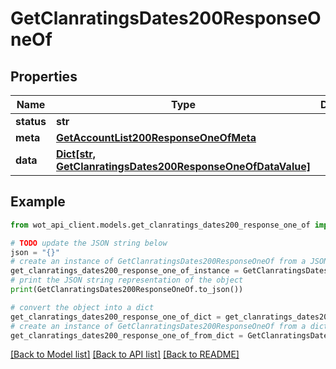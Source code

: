 # GetClanratingsDates200ResponseOneOf


## Properties

Name | Type | Description | Notes
------------ | ------------- | ------------- | -------------
**status** | **str** |  | 
**meta** | [**GetAccountList200ResponseOneOfMeta**](GetAccountList200ResponseOneOfMeta.md) |  | 
**data** | [**Dict[str, GetClanratingsDates200ResponseOneOfDataValue]**](GetClanratingsDates200ResponseOneOfDataValue.md) |  | 

## Example

```python
from wot_api_client.models.get_clanratings_dates200_response_one_of import GetClanratingsDates200ResponseOneOf

# TODO update the JSON string below
json = "{}"
# create an instance of GetClanratingsDates200ResponseOneOf from a JSON string
get_clanratings_dates200_response_one_of_instance = GetClanratingsDates200ResponseOneOf.from_json(json)
# print the JSON string representation of the object
print(GetClanratingsDates200ResponseOneOf.to_json())

# convert the object into a dict
get_clanratings_dates200_response_one_of_dict = get_clanratings_dates200_response_one_of_instance.to_dict()
# create an instance of GetClanratingsDates200ResponseOneOf from a dict
get_clanratings_dates200_response_one_of_from_dict = GetClanratingsDates200ResponseOneOf.from_dict(get_clanratings_dates200_response_one_of_dict)
```
[[Back to Model list]](../README.md#documentation-for-models) [[Back to API list]](../README.md#documentation-for-api-endpoints) [[Back to README]](../README.md)


